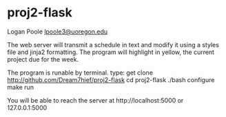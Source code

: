 # proj2-flask
Logan Poole
lpoole3@uoregon.edu

The web server will transmit a schedule in text and modify it using a styles file and jinja2 formatting.
The program will highlight in yellow, the current project due for the week.

The program is runable by terminal.
type: 
get clone http://github.com/Dream7hief/proj2-flask
cd proj2-flask
./bash configure
make run

You will be able to reach the server at http://localhost:5000
or
127.0.0.1:5000